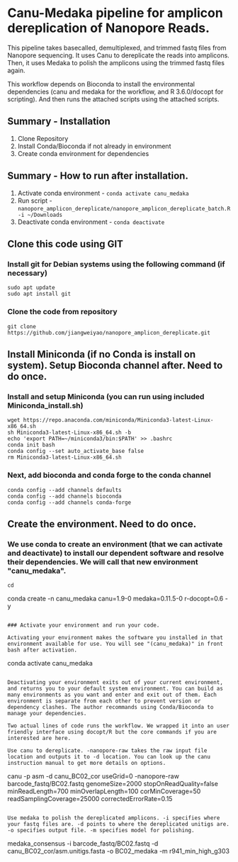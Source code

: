 # Canu-Medaka pipeline for amplicon dereplication of Nanopore Reads.

This pipeline takes basecalled, demultiplexed, and trimmed fastq files from Nanopore sequencing.
It uses Canu to dereplicate the reads into amplicons.
Then, it uses Medaka to polish the amplicons using the trimmed fastq files again.

This workflow depends on Bioconda to install the environmental dependencies (canu and medaka for the workflow, and R 3.6.0/docopt for scripting).
And then runs the attached scripts using the attached scripts.

## Summary - Installation 
1. Clone Repository 
2. Install Conda/Bioconda if not already in environment
3. Create conda environment for dependencies

## Summary - How to run after installation.
1. Activate conda environment - `conda activate canu_medaka`
2. Run script - `nanopore_amplicon_dereplicate/nanopore_amplicon_dereplicate_batch.R -i ~/Downloads`
3. Deactivate conda environment - `conda deactivate`

## Clone this code using GIT

### Install git for Debian systems using the following command (if necessary)
```
sudo apt update
sudo apt install git
```

### Clone the code from repository
```
git clone https://github.com/jiangweiyao/nanopore_amplicon_dereplicate.git
```

## Install Miniconda (if no Conda is install on system). Setup Bioconda channel after. Need to do once.

### Install and setup Miniconda (you can run using included Miniconda_install.sh)

```
wget https://repo.anaconda.com/miniconda/Miniconda3-latest-Linux-x86_64.sh
sh Miniconda3-latest-Linux-x86_64.sh -b
echo 'export PATH=~/miniconda3/bin:$PATH' >> .bashrc
conda init bash
conda config --set auto_activate_base false
rm Miniconda3-latest-Linux-x86_64.sh
```

### Next, add bioconda and conda forge to the conda channel

```
conda config --add channels defaults
conda config --add channels bioconda
conda config --add channels conda-forge
```

## Create the environment. Need to do once.

### We use conda to create an environment (that we can activate and deactivate) to install our dependent software and resolve their dependencies. We will call that new environment "canu_medaka".

```
cd 

```
conda create -n canu_medaka canu=1.9-0 medaka=0.11.5-0 r-docopt=0.6 -y
```

### Activate your environment and run your code.

Activating your environment makes the software you installed in that environment available for use. You will see "(canu_medaka)" in front bash after activation.
```
conda activate canu_medaka
```

Deactivating your environment exits out of your current environment, and returns you to your default system environment. You can build as many environments as you want and enter and exit out of them. Each environment is separate from each other to prevent version or dependency clashes. The author recommands using Conda/Bioconda to manage your dependencies.

Two actual lines of code runs the workflow. We wrapped it into an user friendly interface using docopt/R but the core commands if you are interested are here.

Use canu to dereplicate. -nanopore-raw takes the raw input file location and outputs it to -d location. You can look up the canu instruction manual to get more details on options.  
```
canu -p asm -d canu_BC02_cor  useGrid=0 -nanopore-raw barcode_fastq/BC02.fastq genomeSize=2000 stopOnReadQuality=false minReadLength=700 minOverlapLength=100 corMinCoverage=50 readSamplingCoverage=25000 correctedErrorRate=0.15 
```

Use medaka to polish the dereplicated amplicons. -i specifies where your fastq files are. -d points to where the dereplicated unitigs are. -o specifies output file. -m specifies model for polishing.  
```
medaka_consensus -i barcode_fastq/BC02.fastq -d canu_BC02_cor/asm.unitigs.fasta -o BC02_medaka -m r941_min_high_g303
```
